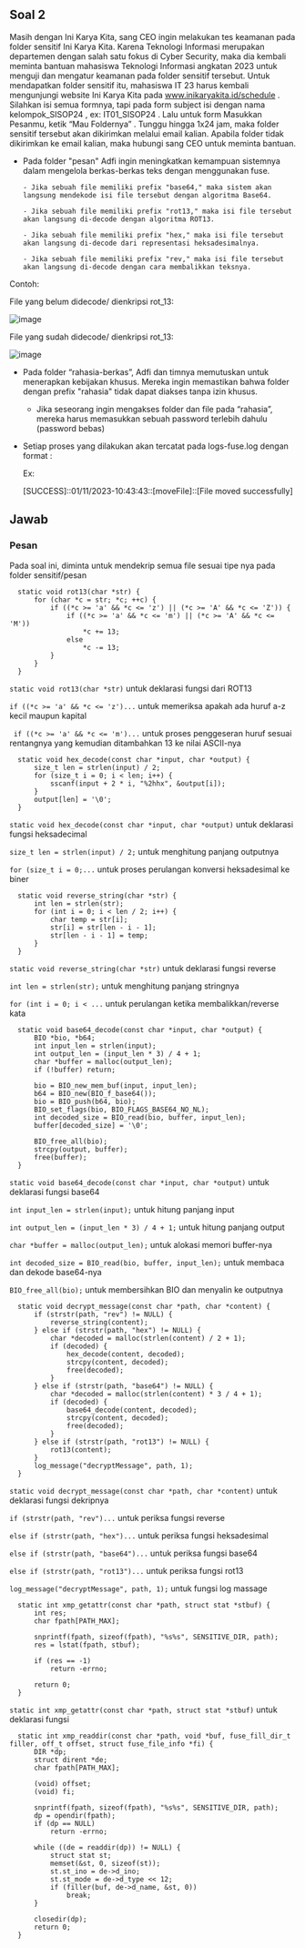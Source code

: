 ## Soal 2

Masih dengan Ini Karya Kita, sang CEO ingin melakukan tes keamanan pada folder sensitif Ini Karya Kita. Karena Teknologi Informasi merupakan departemen dengan salah satu fokus di Cyber Security, maka dia kembali meminta bantuan mahasiswa Teknologi Informasi angkatan 2023 untuk menguji dan mengatur keamanan pada folder sensitif tersebut. Untuk mendapatkan folder sensitif itu, mahasiswa IT 23 harus kembali mengunjungi website Ini Karya Kita pada www.inikaryakita.id/schedule . Silahkan isi semua formnya, tapi pada form subject isi dengan nama kelompok_SISOP24 , ex: IT01_SISOP24 . Lalu untuk form Masukkan Pesanmu, ketik “Mau Foldernya” . Tunggu hingga 1x24 jam, maka folder sensitif tersebut akan dikirimkan melalui email kalian. Apabila folder tidak dikirimkan ke email kalian, maka hubungi sang CEO untuk meminta bantuan.

- Pada folder "pesan" Adfi ingin meningkatkan kemampuan sistemnya dalam mengelola berkas-berkas teks dengan menggunakan fuse.

      - Jika sebuah file memiliki prefix "base64," maka sistem akan langsung mendekode isi file tersebut dengan algoritma Base64.

      - Jika sebuah file memiliki prefix "rot13," maka isi file tersebut akan langsung di-decode dengan algoritma ROT13.

      - Jika sebuah file memiliki prefix "hex," maka isi file tersebut akan langsung di-decode dari representasi heksadesimalnya.

      - Jika sebuah file memiliki prefix "rev," maka isi file tersebut akan langsung di-decode dengan cara membalikkan teksnya.

Contoh:

File yang belum didecode/ dienkripsi rot_13:

![image](https://github.com/Faridaqurr/lapres/assets/150933246/e3b669db-b875-49b9-85de-bddc4c46ab7f)

File yang sudah didecode/ dienkripsi rot_13:

![image](https://github.com/Faridaqurr/lapres/assets/150933246/a8848789-c08e-4c5a-a74b-cb78ec1829c0)


- Pada folder “rahasia-berkas”, Adfi dan timnya memutuskan untuk menerapkan kebijakan khusus. Mereka ingin memastikan bahwa folder dengan prefix "rahasia" tidak dapat diakses tanpa izin khusus.

   - Jika seseorang ingin mengakses folder dan file pada “rahasia”, mereka harus memasukkan sebuah password terlebih dahulu (password bebas)

- Setiap proses yang dilakukan akan tercatat pada logs-fuse.log dengan format :

  [SUCCESS/FAILED]::dd/mm/yyyy-hh:mm:ss::[tag]::[information]

  Ex:

  [SUCCESS]::01/11/2023-10:43:43::[moveFile]::[File moved successfully]

## Jawab

### Pesan

Pada soal ini, diminta untuk mendekrip semua file sesuai tipe nya pada folder sensitif/pesan

      static void rot13(char *str) {
          for (char *c = str; *c; ++c) {
              if ((*c >= 'a' && *c <= 'z') || (*c >= 'A' && *c <= 'Z')) {
                  if ((*c >= 'a' && *c <= 'm') || (*c >= 'A' && *c <= 'M'))
                      *c += 13;
                  else
                      *c -= 13;
              }
          }
      }

`static void rot13(char *str)` untuk deklarasi fungsi dari ROT13

`if ((*c >= 'a' && *c <= 'z')...` untuk memeriksa apakah ada huruf a-z kecil maupun kapital

` if ((*c >= 'a' && *c <= 'm')...` untuk proses penggeseran huruf sesuai rentangnya yang kemudian ditambahkan 13 ke nilai ASCII-nya
      
      static void hex_decode(const char *input, char *output) {
          size_t len = strlen(input) / 2;
          for (size_t i = 0; i < len; i++) {
              sscanf(input + 2 * i, "%2hhx", &output[i]);
          }
          output[len] = '\0';
      }

`static void hex_decode(const char *input, char *output)` untuk deklarasi fungsi heksadecimal

`size_t len = strlen(input) / 2;` untuk menghitung panjang outputnya

`for (size_t i = 0;...` untuk proses perulangan konversi heksadesimal ke biner
      
      static void reverse_string(char *str) {
          int len = strlen(str);
          for (int i = 0; i < len / 2; i++) {
              char temp = str[i];
              str[i] = str[len - i - 1];
              str[len - i - 1] = temp;
          }
      }

`static void reverse_string(char *str)` untuk deklarasi fungsi reverse

`int len = strlen(str);` untuk menghitung panjang stringnya

`for (int i = 0; i < ...` untuk perulangan ketika membalikkan/reverse kata
      
      static void base64_decode(const char *input, char *output) {
          BIO *bio, *b64;
          int input_len = strlen(input);
          int output_len = (input_len * 3) / 4 + 1;
          char *buffer = malloc(output_len);
          if (!buffer) return;
          
          bio = BIO_new_mem_buf(input, input_len);
          b64 = BIO_new(BIO_f_base64());
          bio = BIO_push(b64, bio);
          BIO_set_flags(bio, BIO_FLAGS_BASE64_NO_NL);
          int decoded_size = BIO_read(bio, buffer, input_len);
          buffer[decoded_size] = '\0';
          
          BIO_free_all(bio);
          strcpy(output, buffer);
          free(buffer);
      }

`static void base64_decode(const char *input, char *output)` untuk deklarasi fungsi base64

`int input_len = strlen(input);` untuk hitung panjang input

`int output_len = (input_len * 3) / 4 + 1;` untuk hitung panjang output

`char *buffer = malloc(output_len);` untuk alokasi memori buffer-nya

`int decoded_size = BIO_read(bio, buffer, input_len);` untuk membaca dan dekode base64-nya

`BIO_free_all(bio);` untuk membersihkan BIO dan menyalin ke outputnya

      static void decrypt_message(const char *path, char *content) {
          if (strstr(path, "rev") != NULL) {
              reverse_string(content);
          } else if (strstr(path, "hex") != NULL) {
              char *decoded = malloc(strlen(content) / 2 + 1);
              if (decoded) {
                  hex_decode(content, decoded);
                  strcpy(content, decoded);
                  free(decoded);
              }
          } else if (strstr(path, "base64") != NULL) {
              char *decoded = malloc(strlen(content) * 3 / 4 + 1);
              if (decoded) {
                  base64_decode(content, decoded);
                  strcpy(content, decoded);
                  free(decoded);
              }
          } else if (strstr(path, "rot13") != NULL) {
              rot13(content);
          }
          log_message("decryptMessage", path, 1);
      }

`static void decrypt_message(const char *path, char *content)` untuk deklarasi fungsi dekripnya

`if (strstr(path, "rev")...` untuk periksa fungsi reverse

`else if (strstr(path, "hex")...` untuk periksa fungsi heksadesimal

`else if (strstr(path, "base64")...` untuk periksa fungsi base64

`else if (strstr(path, "rot13")...` untuk periksa fungsi rot13

`log_message("decryptMessage", path, 1);` untuk fungsi log massage

      static int xmp_getattr(const char *path, struct stat *stbuf) {
          int res;
          char fpath[PATH_MAX];
      
          snprintf(fpath, sizeof(fpath), "%s%s", SENSITIVE_DIR, path);
          res = lstat(fpath, stbuf);
      
          if (res == -1)
              return -errno;
      
          return 0;
      }

`static int xmp_getattr(const char *path, struct stat *stbuf)` untuk deklarasi fungsi 
      
      static int xmp_readdir(const char *path, void *buf, fuse_fill_dir_t filler, off_t offset, struct fuse_file_info *fi) {
          DIR *dp;
          struct dirent *de;
          char fpath[PATH_MAX];
      
          (void) offset;
          (void) fi;
      
          snprintf(fpath, sizeof(fpath), "%s%s", SENSITIVE_DIR, path);
          dp = opendir(fpath);
          if (dp == NULL)
              return -errno;
      
          while ((de = readdir(dp)) != NULL) {
              struct stat st;
              memset(&st, 0, sizeof(st));
              st.st_ino = de->d_ino;
              st.st_mode = de->d_type << 12;
              if (filler(buf, de->d_name, &st, 0))
                  break;
          }
      
          closedir(dp);
          return 0;
      }
